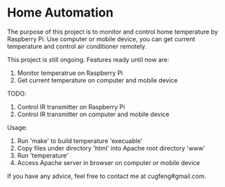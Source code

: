 Home Automation
===============
The purpose of this project is to monitor and control home temperature by Raspberry Pi. Use computer or mobile device, you can get current temperature and control air conditioner remotely.

This project is still ongoing. Features ready until now are:
  1. Monitor temperatrue on Raspberry Pi
  2. Get current temperature on computer and mobile device

TODO:
  1. Control IR transmitter on Raspberry Pi
  2. Control IR transmitter on computer and mobile device

Usage:
  1. Run 'make' to build temperature 'execuable'
  2. Copy files under directory 'html' into Apache root directory 'www'
  3. Run 'temperature'
  4. Access Apache server in browser on computer or mobile device

If you have any advice, feel free to contact me at cugfeng#gmail.com.
